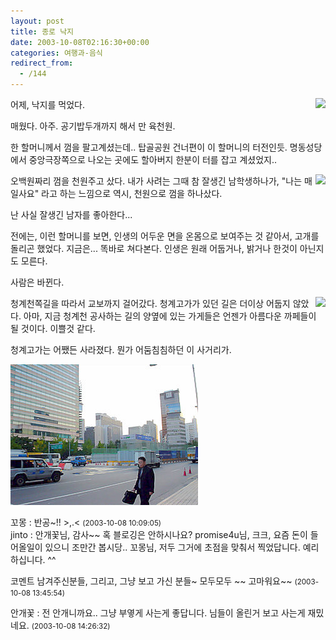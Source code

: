 ```yaml
---
layout: post
title: 종로 낙지
date: 2003-10-08T02:16:30+00:00
categories: 여행과-음식
redirect_from:
  - /144
---
```


<img src="http://jinto.pe.kr/logs/archives/DSC02106.jpg" align="right" /> 어제, 낙지를 먹었다.

매웠다. 아주. 공기밥두개까지 해서 만 육천원.

한 할머니께서 껌을 팔고계셨는데.. 탑골공원 건너편이 이 할머니의 터전인듯. 명동성당에서 중앙극장쪽으로 나오는 곳에도 할아버지 한분이 터를 잡고 계셨었지..

 

 

<img src="http://jinto.pe.kr/logs/archives/DSC02103.jpg" align="right" />오백원짜리 껌을 천원주고 샀다. 내가 사려는 그때 참 잘생긴 남학생하나가, "나는 매일사요" 라고 하는 느낌으로 역시, 천원으로 껌을 하나샀다.

난 사실 잘생긴 남자를 좋아한다...

전에는, 이런 할머니를 보면, 인생의 어두운 면을 온몸으로 보여주는 것 같아서, 고개를 돌리곤 했었다. 지금은... 똑바로 쳐다본다. 인생은 원래 어둡거나, 밝거나 한것이 아닌지도 모른다.

사람은 바뀐다.

<img src="http://jinto.pe.kr/logs/archives/DSC02104.jpg" align="right" />청계천쪽길을 따라서 교보까지 걸어갔다. 청계고가가 있던 길은 더이상 어둡지 않았다. 아마, 지금 청계천 공사하는 길의 양옆에 있는 가게들은 언젠가 아름다운 까페들이 될 것이다. 이쁠것 같다.

 

 

청계고가는 어쨌든 사라졌다. 뭔가 어둠침침하던 이 사거리가.

![ ](/assets/media/logs_archives_DSC02105.jpg)
<div id=comments>
<div class=comment>
<!--- cmt:305 --->
<!--- mail: --->
<!--- parent:0 --->
꼬몽 : 
반공~!! >,.<
 <small>(2003-10-08 10:09:05)</small>
</div>
<div class=comment>
<!--- cmt:306 --->
<!--- mail: --->
<!--- parent:0 --->
jinto : 
안개꽃님, 감사~~ 혹 블로깅은 안하시나요?
promise4u님, 크크, 요즘 돈이 들어올일이 있으니 조만간 봅시당..
꼬몽님, 저두 그거에 초점을 맞춰서 찍었답니다. 예리하십니다. ^^

코멘트 남겨주신분들, 그리고, 그냥 보고 가신 분들~ 모두모두 ~~ 고마워요~~
 <small>(2003-10-08 13:45:54)</small>
</div>
<div class=comment>
<!--- cmt:307 --->
<!--- mail: --->
<!--- parent:0 --->
안개꽃 : 
전 안개니까요..
그냥 부옇게 사는게 좋답니다.
님들이 올린거 보고 사는게 재밌네요.
 <small>(2003-10-08 14:26:32)</small>
</div>
</div>
